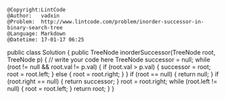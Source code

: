 ```
@Copyright:LintCode
@Author:   vadxin
@Problem:  http://www.lintcode.com/problem/inorder-successor-in-binary-search-tree
@Language: Markdown
@Datetime: 17-01-17 06:25
```

public class Solution {
    public TreeNode inorderSuccessor(TreeNode root, TreeNode p) {
        // write your code here
        TreeNode successor = null;
        while (root != null && root.val != p.val) {
            if (root.val > p.val) {
                successor = root;
                root = root.left;
            } else {
                root = root.right;
            }
        }
        if (root == null) {
            return null;
        }
        if (root.right == null) {
            return successor;
        }
        root = root.right;
        while (root.left != null) {
            root = root.left;
        }
        return root;
    }
}